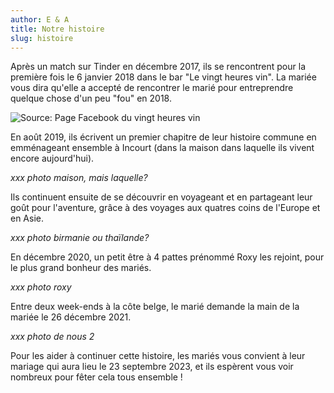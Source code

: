 ```yaml
---
author: E & A
title: Notre histoire
slug: histoire
---
```


Après un match sur Tinder en décembre 2017, ils se rencontrent pour la première fois le 6 janvier 2018 dans le bar "Le vingt heures vin". La mariée vous dira qu'elle a accepté de rencontrer le marié pour entreprendre quelque chose d'un peu "fou" en 2018.

![Source: Page Facebook du vingt heures vin](/img/20heuresvin.jpeg)

En août 2019, ils écrivent un premier chapitre de leur histoire commune en emménageant ensemble à Incourt (dans la maison dans laquelle ils vivent encore aujourd'hui).

*xxx photo maison, mais laquelle?*

Ils continuent ensuite de se découvrir en voyageant et en partageant leur goût pour l'aventure, grâce à des voyages aux quatres coins de l'Europe et en Asie.

*xxx photo birmanie ou thaïlande?*

En décembre 2020, un petit être à 4 pattes prénommé Roxy les rejoint, pour le plus grand bonheur des mariés.

*xxx photo roxy*

Entre deux week-ends à la côte belge, le marié demande la main de la mariée le 26 décembre 2021.

*xxx photo de nous 2*

Pour les aider à continuer cette histoire, les mariés vous convient à leur mariage qui aura lieu le 23 septembre 2023, et ils espèrent vous voir nombreux pour fêter cela tous ensemble !
